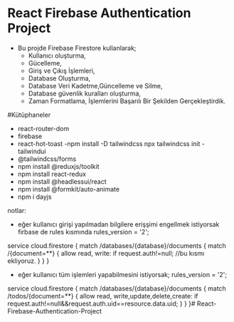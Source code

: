 # React Firebase Authentication Project
- Bu projde Firebase Firestore kullanlarak;
  - Kullanıcı oluşturma,
  - Gücelleme,
  - Giriş ve Çıkış İşlemleri,
  - Database Oluşturma,
  - Database Veri Kadetme,Güncelleme ve Silme,
  - Database güvenlik kuralları oluşturma,
  - Zaman Formatlama,
  İşlemlerini Başarılı Bir Şekilden Gerçekleştirdik.



#Kütüphaneler

- react-router-dom
- firebase
- react-hot-toast
-npm install -D tailwindcss
    npx tailwindcss init
-tailwindui
- @tailwindcss/forms
- npm install @reduxjs/toolkit
- npm install react-redux
- npm install @headlessui/react
- npm install @formkit/auto-animate
- npm i dayjs 

notlar:
- eğer kullanıcı girişi yapılmadan bilgilere erişşimi engellmek istiyorsak firbase de rules kısmında 
rules_version = '2';

service cloud.firestore {
  match /databases/{database}/documents {
    match /{document=**} {
      allow read, write: if  request.auth!=null;    //bu kısmı ekliyoruz.
    }
  }
}
- eğer kullanıcı tüm işlemleri yapabilmesini istiyorsak;
    rules_version = '2';

service cloud.firestore {
  match /databases/{database}/documents {
    match /todos/{document=**} {
      allow read, write,update,delete,create: if  request.auth!=null&&request.auth.uid==resource.data.uid;
    }
  }
}# React-Firebase-Authentication-Project
